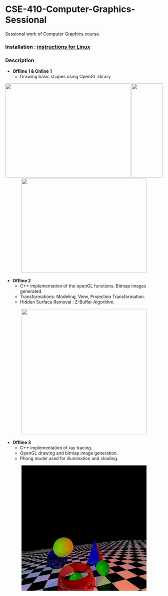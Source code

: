 # CSE-410-Computer-Graphics-Sessional

Sessional work of Computer Graphics course.

### Installation : [instructions for Linux](https://github.com/ramisa2108/CSE-410-Computer-Graphics-Sessional/blob/main/OpenGL%20Setup%20(Linux).txt) 

### Description

* **Offline 1 & Online 1**
  - Drawing basic shapes using OpenGL library
 <p align="center">
<img src="https://github.com/ramisa2108/CSE-410-Computer-Graphics-Sessional/blob/main/Offline%201/Sample_%20Outpit_1_1.png" width="400" height="300"/>
<img src="https://img.freepik.com/free-vector/two-way-black-arrow-art-illustration_56104-735.jpg?w=2000" width="100" height="300"/>
<img src="https://github.com/ramisa2108/CSE-410-Computer-Graphics-Sessional/blob/main/Offline%201/Sample_Output_1_2.png" width="400" height="300" />
</p>

* **Offline 2**
  - C++ implementation of the openGL functions. Bitmap images generated.
  - Transformations: Modeling, View, Projection Transformation.
  - Hidden Surface Removal : Z-Buffer Algorithm.
<p align="center">
<img src="https://github.com/ramisa2108/CSE-410-Computer-Graphics-Sessional/blob/main/Offline%202/Sample_Output.bmp" width="400" height="400" />
</p>
 
* **Offline 3**
  - C++ implementation of ray tracing.
  - OpenGL drawing and bitmap image generation.
  - Phong model used for illumination and shading.
<p align="center">
<img src="https://github.com/ramisa2108/CSE-410-Computer-Graphics-Sessional/blob/main/Offline%203/Sample_Output.bmp" width="400" height="400"/>
</p>
